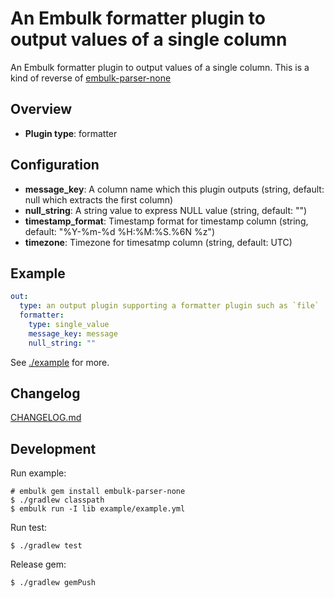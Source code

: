 # An Embulk formatter plugin to output values of a single column

An Embulk formatter plugin to output values of a single column. This is a kind of reverse of [embulk-parser-none](https://github.com/sonots/embulk-parser-none)

## Overview

* **Plugin type**: formatter

## Configuration

* **message_key**: A column name which this plugin outputs (string, default: null which extracts the first column)
* **null_string**: A string value to express NULL value (string, default: "")
* **timestamp_format**: Timestamp format for timestamp column (string, default: "%Y-%m-%d %H:%M:%S.%6N %z")
* **timezone**: Timezone for timesatmp column (string, default: UTC)

## Example

```yaml
out:
  type: an output plugin supporting a formatter plugin such as `file`
  formatter:
    type: single_value
    message_key: message
    null_string: ""
```

See [./example](./example) for more.

## Changelog

[CHANGELOG.md](./CHANGELOG.md)

## Development

Run example:

```
# embulk gem install embulk-parser-none
$ ./gradlew classpath
$ embulk run -I lib example/example.yml
```

Run test:

```
$ ./gradlew test
```

Release gem:

```
$ ./gradlew gemPush
```
